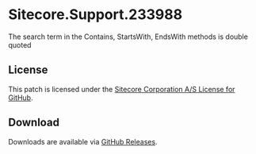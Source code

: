 # Sitecore.Support.233988
The search term in the Contains, StartsWith, EndsWith methods is double quoted

## License  
This patch is licensed under the [Sitecore Corporation A/S License for GitHub](https://github.com/sitecoresupport/Sitecore.Support.233988/blob/master/LICENSE).  

## Download  
Downloads are available via [GitHub Releases](https://github.com/sitecoresupport/Sitecore.Support.233988/releases).  
